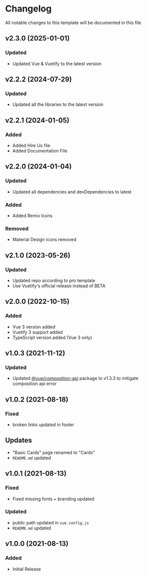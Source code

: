 <!-- Available h3 headings: Added, Fixed, Updated, Removed, Deprecated -->

# Changelog

All notable changes to this template will be documented in this file

## v2.3.0 (2025-01-01)

### Updated

- Updated Vue & Vuetify to the latest version
  
## v2.2.2 (2024-07-29)

### Updated

- Updated all the libraries to the latest version

## v2.2.1 (2024-01-05)

### Added

- Added Hire Us file
- Added Documentation File

## v2.2.0 (2024-01-04)

### Updated

- Updated all dependencies and devDependencies to latest

### Added

- Added Remix Icons

### Removed

- Material Design icons removed

## v2.1.0 (2023-05-26)

### Updated

- Updated repo according to pro template
- Use Vuetify's official release instead of BETA

## v2.0.0 (2022-10-15)

### Added

- Vue 3 version added
- Vuetify 3 support added
- TypeScript version added (Vue 3 only)

## v1.0.3 (2021-11-12)

### Updated

- Updated [@vue/composition-api](https://github.com/vuejs/composition-api) package to v1.3.3 to mitigate composition api error

## v1.0.2 (2021-08-18)

### Fixed

- broken links updated in footer

## Updates

- "Basic Cards" page renamed to "Cards"
- `README.md` updated

## v1.0.1 (2021-08-13)

### Fixed

- Fixed missing fonts + branding updated

### Updated

- public path updated in `vue.config.js`
- `README.md` updated

## v1.0.0 (2021-08-13)

### Added

- Initial Release

